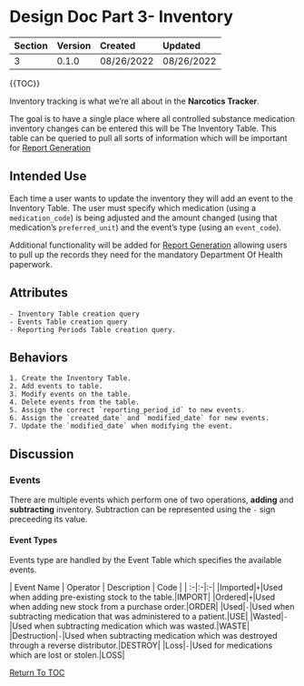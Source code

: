 # Design Doc Part 3- Inventory

|Section | Version | Created    | Updated    |
|:-------| :------ | :--------- | :--------- |
|   3    | 0.1.0   | 08/26/2022 | 08/26/2022 |

{{TOC}}

Inventory tracking is what we’re all about in the **Narcotics Tracker**. 

The goal is to have a single place where all controlled substance medication inventory changes can be entered this will be The Inventory Table. This table can be queried to pull all sorts of information which will be important for [Report Generation](11_reports.md)

## Intended Use
Each time a user wants to update the inventory they will add an event to the Inventory Table. The user must specify which medication (using a `medication_code`) is being adjusted and the amount changed (using that medication’s `preferred_unit`) and the event’s type (using an `event_code`).

Additional functionality will be added for [Report Generation](11_reports.md) allowing users to pull up the records they need for the mandatory Department Of Health paperwork.

## Attributes    
    - Inventory Table creation query
    - Events Table creation query
    - Reporting Periods Table creation query.

## Behaviors
    1. Create the Inventory Table.
    2. Add events to table.
    3. Modify events on the table.
    4. Delete events from the table.
    5. Assign the correct `reporting_period_id` to new events.
    6. Assign the `created_date` and `modified_date` for new events.
    7. Update the `modified_date` when modifying the event.

## Discussion

### Events
There are multiple events which perform one of two operations, **adding** and **subtracting** inventory. Subtraction can be represented using the `-` sign preceeding its value. 

#### Event Types
Events type are handled by the  Event Table which specifies the available events.

| Event Name | Operator | Description | Code |
| :-|:-|:-|
|Imported|`+`|Used when adding pre-existing stock to the table.|IMPORT|
|Ordered|`+`|Used when adding new stock from a purchase order.|ORDER|
|Used|`-`|Used when subtracting medication that was administered to a patient.|USE|
|Wasted|`-`|Used when subtracting medication which was wasted.|WASTE|
|Destruction|`-`|Used when subtracting medication which was destroyed through a reverse distributor.|DESTROY|
|Loss|`-`|Used for medications which are lost or stolen.|LOSS|


[Return To TOC](00_design_overview.md)